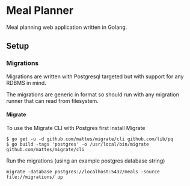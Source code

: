 # Meal Planner

Meal planning web application written in Golang.

## Setup

### Migrations

Migrations are written with Postgresql targeted but with support for any RDBMS in mind.

The migrations are generic in format so should run with any migration runner that can read from filesystem.

#### Migrate

To use the Migrate CLI with Postgres first install Migrate 

```
$ go get -u -d github.com/mattes/migrate/cli github.com/lib/pq
$ go build -tags 'postgres' -o /usr/local/bin/migrate github.com/mattes/migrate/cli
```

Run the migrations (using an example postgres database string)

```
migrate -database postgres://localhost:5432/meals -source file://migrations/ up

```

